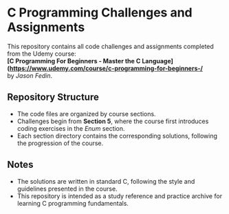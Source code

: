 # C Programming Challenges and Assignments

This repository contains all code challenges and assignments completed from the Udemy course:  
**[C Programming For Beginners - Master the C Language](https://www.udemy.com/course/c-programming-for-beginners-/**  
by *Jason Fedin*.  

## Repository Structure
- The code files are organized by course sections.  
- Challenges begin from **Section 5**, where the course first introduces coding exercises in the *Enum* section.  
- Each section directory contains the corresponding solutions, following the progression of the course.  

## Notes
- The solutions are written in standard C, following the style and guidelines presented in the course.  
- This repository is intended as a study reference and practice archive for learning C programming fundamentals.  
